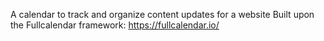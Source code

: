 A calendar to track and organize content updates for a website
Built upon the Fullcalendar framework: https://fullcalendar.io/
